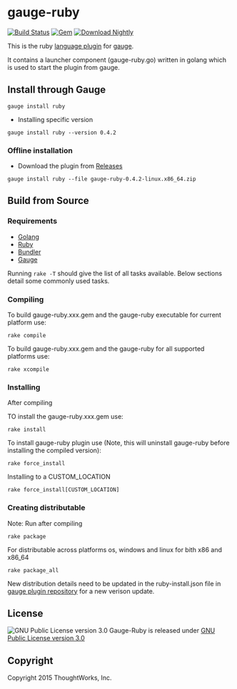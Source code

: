 # gauge-ruby

[![Build Status](https://travis-ci.org/getgauge/gauge-ruby.svg?branch=master)](https://travis-ci.org/getgauge/gauge-ruby)
[![Gem](https://img.shields.io/gem/v/gauge-ruby.svg)](https://rubygems.org/gems/gauge-ruby)
[![Download Nightly](https://api.bintray.com/packages/gauge/gauge-ruby/Nightly/images/download.svg) ](https://bintray.com/gauge/gauge-ruby/Nightly/_latestVersion)

This is the ruby [language plugin](http://getgauge.io/documentation/user/current/plugins/README.html) for [gauge](http://getgauge.io).

It contains a launcher component (gauge-ruby.go) written in golang which is used to start the plugin from gauge.

## Install through Gauge

````
gauge install ruby
````

* Installing specific version
```
gauge install ruby --version 0.4.2
```

### Offline installation

* Download the plugin from [Releases](https://github.com/getgauge/gauge-ruby/releases)
```
gauge install ruby --file gauge-ruby-0.4.2-linux.x86_64.zip
```

## Build from Source

### Requirements
* [Golang](http://golang.org/)
* [Ruby](https://www.ruby-lang.org/en/)
* [Bundler](http://bundler.io/)
* [Gauge](http://getgauge.io)


Running `rake -T` should give the list of all tasks available. Below sections detail some commonly used tasks.

### Compiling

To build gauge-ruby.xxx.gem and the gauge-ruby executable for current platform use:

````
rake compile
````

To build gauge-ruby.xxx.gem and the gauge-ruby for all supported platforms use:

````
rake xcompile
````

### Installing

After compiling

TO install the gauge-ruby.xxx.gem use:

````
rake install
````

To install gauge-ruby plugin use (Note, this will uninstall gauge-ruby before installing the compiled version):

```
rake force_install
```

Installing to a CUSTOM_LOCATION

````
rake force_install[CUSTOM_LOCATION]
````

### Creating distributable


Note: Run after compiling

````
rake package
````

For distributable across platforms os, windows and linux for bith x86 and x86_64

````
rake package_all
````

New distribution details need to be updated in the ruby-install.json file in  [gauge plugin repository](https://github.com/getgauge/gauge-repository) for a new verison update.

## License

![GNU Public License version 3.0](http://www.gnu.org/graphics/gplv3-127x51.png)
Gauge-Ruby is released under [GNU Public License version 3.0](http://www.gnu.org/licenses/gpl-3.0.txt)

## Copyright

Copyright 2015 ThoughtWorks, Inc.

